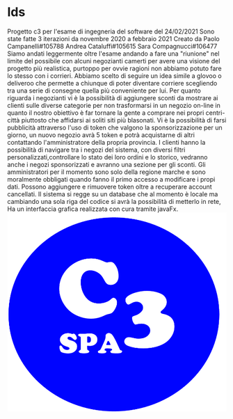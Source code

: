# Ids
Progetto c3 per l'esame di ingegneria del software del 24/02/2021
Sono state fatte 3 iterazioni da novembre 2020 a febbraio 2021
Creato da Paolo Campanelli#105788 Andrea Cataluffi#105615 Sara Compagnucci#106477
Siamo andati leggermente oltre l'esame andando a fare una "riunione" nel limite del possibile
con alcuni negozianti camerti per avere una visione del progetto più realistica, purtoppo per ovvie ragioni
non abbiamo potuto fare lo stesso con i corrieri.
Abbiamo scelto di seguire un idea simile a glovoo o deliveroo che permette a chiunque di
poter diventare corriere scegliendo tra una serie di consegne quella più conveniente per lui.
Per quanto riguarda i negozianti vi è la possibilità di aggiungere sconti da mostrare ai clienti sulle diverse categorie per non trasformarsi
in un negozio on-line in quanto il nostro obiettivo è far tornare la gente a comprare nei propri centri-città
piuttosto che affidarsi ai soliti siti più blasonati.
Vi è la possibilità di farsi pubblicità attraverso l'uso di token che valgono la sponsorizzazione per un giorno,
un nuovo negozio avrà 5 token e potrà acquistarne di altri contattando l'amministratore della propria provincia.
I clienti hanno la possibilità di navigare tra i negozi del sistema, con diversi filtri personalizzati,controllare lo stato dei loro ordini e lo storico,
vedranno anche i negozi sponsorizzati e avranno una sezione per gli sconti.
Gli amministratori per il momento sono solo della regione marche e sono moralmente obbligati quando fanno il primo accesso
a modificare i propi dati. Possono aggiungere e rimuovere token oltre a recuperare account cancellati.
Il sistema si regge su un database che al momento è locale ma cambiando una sola riga del codice si avrà la possibilità di metterlo in rete, 
Ha un interfaccia grafica realizzata con cura tramite javaFx.
![Screenshot](https://github.com/PaoloCampanelli/Ids/blob/main/Project/it/unicam/cs/ids/c3spa/GUI/resources/logo.png)


